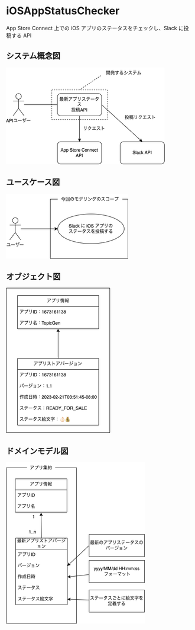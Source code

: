 # iOSAppStatusChecker

App Store Connect 上での iOS アプリのステータスをチェックし、Slack に投稿する API

## システム概念図

![](./docs/system_related.drawio.png)

## ユースケース図

![](./docs/usecase.drawio.png)

## オブジェクト図

![](./docs/object.drawio.png)

## ドメインモデル図

![](./docs/domain_modeling.drawio.png)